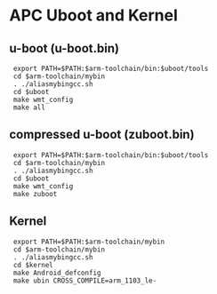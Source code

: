 # APC Uboot and Kernel


## u-boot (u-boot.bin)

     export PATH=$PATH:$arm-toolchain/bin:$uboot/tools
     cd $arm-toolchain/mybin
     . ./aliasmybingcc.sh
     cd $uboot
     make wmt_config
     make all

## compressed u-boot (zuboot.bin)

     export PATH=$PATH:$arm-toolchain/bin:$uboot/tools
     cd $arm-toolchain/mybin
     . ./aliasmybingcc.sh
     cd $uboot
     make wmt_config
     make zuboot
     
## Kernel

     export PATH=$PATH:$arm-toolchain/mybin
     cd $arm-toolchain/mybin
     . ./aliasmybingcc.sh
     cd $kernel
     make Android_defconfig
     make ubin CROSS_COMPILE=arm_1103_le-
